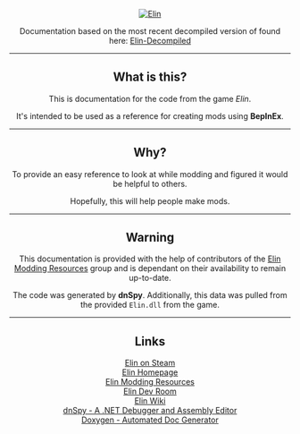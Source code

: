 <center>

[![Elin](https://shared.cloudflare.steamstatic.com/store_item_assets/steam/apps/2135150/header.jpg?t=1732238581)](https://store.steampowered.com/app/2135150/Elin/)  

Documentation based on the most recent decompiled version of found here: [Elin-Decompiled](https://github.com/Elin-Modding-Resources/Elin-Decompiled)

---

## What is this?

This is documentation for the code from the game *Elin*.  

It's intended to be used as a reference for creating mods using **BepInEx**.

---

## Why?

To provide an easy reference to look at while modding and figured it would be helpful to others.  

Hopefully, this will help people make mods.

---

## Warning

This documentation is provided with the help of contributors of the [Elin Modding Resources](https://github.com/Elin-Modding-Resources) group and is dependant on their availability to remain up-to-date.  

The code was generated by **dnSpy**. Additionally, this data was pulled from the provided `Elin.dll` from the game.

---

## Links

[Elin on Steam](https://store.steampowered.com/app/2135150/Elin/)  
[Elin Homepage](https://ylvania.org/index_e.html)  
[Elin Modding Resources](https://elin-modding-resources.github.io/Elin.Docs/)  
[Elin Dev Room](https://ylvania.org/elin_dev_e.html)  
[Elin Wiki](https://ylvapedia.wiki/wiki/Main_Page)  
[dnSpy - A .NET Debugger and Assembly Editor](https://github.com/dnSpy/dnSpy)  
[Doxygen - Automated Doc Generator](https://www.doxygen.nl/index.html)
</center>
